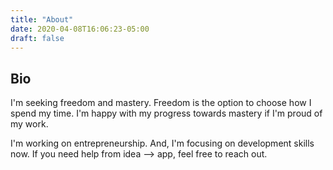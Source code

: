 ```yaml
---
title: "About"
date: 2020-04-08T16:06:23-05:00
draft: false 
---
```


## Bio
I'm seeking freedom and mastery. Freedom is the option to choose how I spend my time. I'm happy with my progress towards mastery if I'm proud of my work.

I'm working on entrepreneurship. And, I'm focusing on development skills now. If you need help from idea --> app, feel free to reach out.
